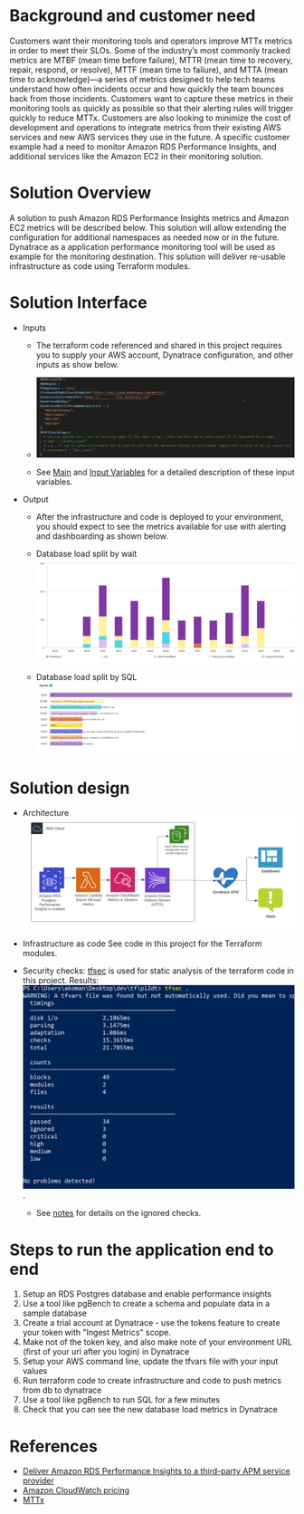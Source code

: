 # Background and customer need
Customers want their monitoring tools and operators improve MTTx metrics in order to meet their SLOs. Some of the industry’s most commonly tracked metrics are MTBF (mean time before failure), MTTR (mean time to recovery, repair, respond, or resolve), MTTF (mean time to failure), and MTTA (mean time to acknowledge)—a series of metrics designed to help tech teams understand how often incidents occur and how quickly the team bounces back from those incidents. Customers want to capture these metrics in their monitoring tools as quickly as possible so that their alerting rules will trigger quickly to reduce MTTx. Customers are also looking to minimize the cost of development and operations to integrate metrics from their existing AWS services and new AWS services they use in the future. A specific customer example had a need to monitor Amazon RDS Performance Insights, and additional services like the Amazon EC2 in their monitoring solution. 

# Solution Overview
A solution to push Amazon RDS Performance Insights metrics and Amazon EC2 metrics will be described below. This solution will allow extending the configuration for additional namespaces as needed now or in the future. Dynatrace as a application performance monitoring tool will be used as example for the monitoring destination. This solution will deliver re-usable infrastructure as code using Terraform modules. 


# Solution Interface
- Inputs
    - The terraform code referenced and shared in this project requires you to supply your AWS account, Dynatrace configuration, and other inputs as show below.

    - ![Input variables](./images/inputvars.PNG)

    - See [Main](main.tf) and [Input Variables](terraform.tfvars) for a detailed description of these input variables.

- Output
    - After the infrastructure and code is deployed to your environment, you should expect to see the metrics available for use with alerting and dashboarding as shown below.

    - Database load split by wait ![Database load by wait](./images/wait.PNG)

    - Database load split by SQL ![Database load by SQL](./images/sql.PNG)


# Solution design

- Architecture 
![architecture](./images/arch.png)

- Infrastructure as code 
See code in this project for the Terraform modules. 

- Security checks: [tfsec](https://github.com/aquasecurity/tfsec) is used for static analysis of the terraform code in this project. Results:![Results](./images/tfsec-results.PNG). 
    - See [notes](tfsec-notes.txt) for details on the ignored checks.


# Steps to run the application end to end
1) Setup an RDS Postgres database and enable performance insights
2) Use a tool like pgBench to create a schema and populate data in a sample database
3) Create a trial account at Dynatrace - use the tokens feature to create your token with "Ingest Metrics" scope. 
4) Make not of the token key, and also make note of your environment URL (first of your url after you login) in Dynatrace 
5) Setup your AWS command line, update the tfvars file with your input values 
6) Run terraform code to create infrastructure and code to push metrics from db to dynatrace
7) Use a tool like pgBench to run SQL for a few minutes
8) Check that you can see the new database load metrics in Dynatrace

# References
- [Deliver Amazon RDS Performance Insights to a third-party APM service provider](https://aws.amazon.com/blogs/database/importing-amazon-rds-performance-insights-counter-metrics-to-amazon-cloudwatch/)
- [Amazon CloudWatch pricing](https://aws.amazon.com/cloudwatch/pricing/)
- [MTTx](https://www.atlassian.com/incident-management/kpis/common-metrics)